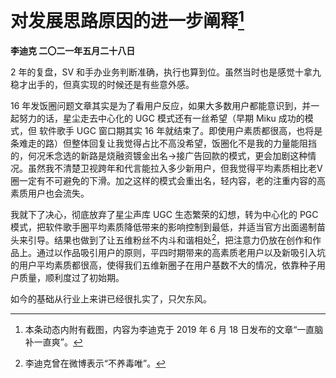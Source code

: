 # 对发展思路原因的进一步阐释[^1]
**李迪克	二〇二一年五月二十八日**

2 年的复盘，SV 和手办业务判断准确，执行也算到位。虽然当时也是感觉十拿九稳才出手的，但真实现的时候还是有些意外感。

16 年发饭圈问题文章其实是为了看用户反应，如果大多数用户都能意识到，并一起努力的话，星尘走去中心化的 UGC 模式还有一丝希望（早期 Miku 成功的模式，但 软件歌手 UGC 窗口期其实 16 年就结束了。即使用户素质都很高，也将是条难走的路）但整体回复让我觉得占比不高没希望，饭圈化不是我的力量能阻挡的，何况禾念选的新路是烧融资镀金出名→接广告回款的模式，更会加剧这种情况。虽然我不清楚卫视跨年和代言能拉入多少新用户，但我觉得平均素质相比老V 圈一定有不可避免的下滑。加之这样的模式会重出名，轻内容，老的注重内容的高素质用户也会流失。

我就下了决心，彻底放弃了星尘声库 UGC 生态繁荣的幻想，转为中心化的 PGC 模式，把软件歌手圈平均素质降低带来的影响控制到最低，并适当官方出面遏制苗头来引导。结果也做到了让五维粉丝不内斗和谐相处[^2]，把注意力仍放在创作和作品上。通过以作品吸引用户的原则，平四时期带来的高素质老用户以及新吸引入坑的用户平均素质都很高，使得我们五维新圈子在用户基数不大的情况，依靠种子用户质量，顺利度过了初始期。

如今的基础从行业上来讲已经很扎实了，只欠东风。

[^1]: 本条动态内附有截图，内容为李迪克于 2019 年 6 月 18 日发布的文章“一直脑补一直爽”。
[^2]: 李迪克曾在微博表示“不养毒唯”。
